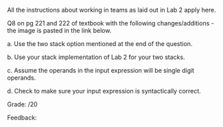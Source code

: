All the instructions about working in teams as laid out in Lab 2 apply here.

Q8 on pg 221 and 222 of textbook with the following changes/additions - the image is pasted in the link below.

a. Use the two stack option mentioned at the end of the question.

b. Use your stack implementation of Lab 2 for your two stacks.

c. Assume the operands in the input expression will be single digit operands.

d. Check to make sure your input expression is syntactically correct.

Grade: /20

Feedback: 
